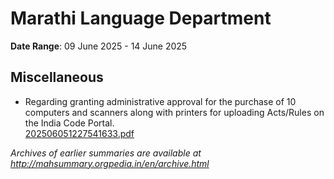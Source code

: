 # Marathi Language Department

**Date Range**: 09 June 2025 - 14 June 2025


## Miscellaneous
- Regarding granting administrative approval for the purchase of 10 computers and scanners along with printers for uploading Acts/Rules on the India Code Portal.\
  [202506051227541633.pdf](https://gr.maharashtra.gov.in/Site/Upload/Government%20Resolutions/English/202506051227541633.pdf)


*Archives of earlier summaries are available at http://mahsummary.orgpedia.in/en/archive.html*